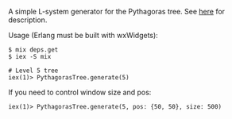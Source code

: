 A simple L-system generator for the Pythagoras tree. See [here](http://en.wikipedia.org/wiki/L-system#Example_2:_Pythagoras_Tree) for description.

Usage (Erlang must be built with wxWidgets):

```
$ mix deps.get
$ iex -S mix

# Level 5 tree
iex(1)> PythagorasTree.generate(5)
```

If you need to control window size and pos:

```
iex(1)> PythagorasTree.generate(5, pos: {50, 50}, size: 500)
```
